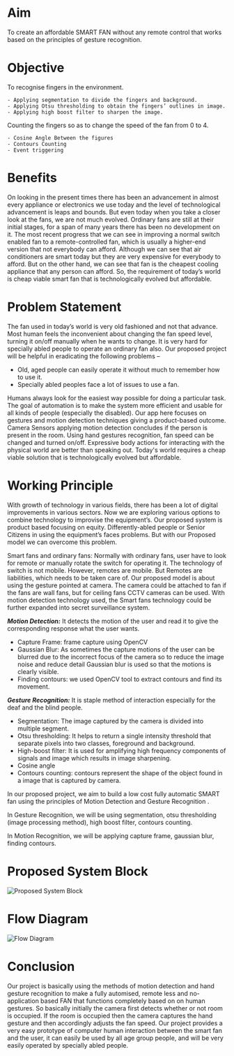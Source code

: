 # Aim

To create an affordable SMART FAN without any remote control that works based on the principles of gesture recognition.

# Objective

To recognise fingers in the environment.

    - Applying segmentation to divide the fingers and background.
    - Applying Otsu thresholding to obtain the fingers’ outlines in image.
    - Applying high boost filter to sharpen the image.

Counting the fingers so as to change the speed of the fan from 0 to 4.

    - Cosine Angle Between the figures
    - Contours Counting
    - Event triggering

# Benefits
On looking in the present times there has been an advancement in almost every appliance or electronics we use today and the level of technological advancement is leaps and bounds. But even today when you take a closer look at the fans, we are not much evolved. Ordinary fans are still at their initial stages, for a span of many years there has been no development on it. The most recent progress that we can see in improving a normal switch enabled fan to a remote-controlled fan, which is usually a higher-end version that not everybody can afford. Although we can see that air conditioners are smart today but they are very expensive for everybody to afford. But on the other hand, we can see that fan is the cheapest cooling appliance that any person can afford. So, the requirement of today’s world is cheap viable smart fan that is technologically evolved but affordable.

# Problem Statement
The fan used in today’s world is very old fashioned and not that advance. Most human feels the inconvenient about changing the fan speed level, turning it on/off manually when he wants to change. It is very hard for specially abled people to operate an ordinary fan also. Our proposed project will be helpful in eradicating the following problems – 
- Old, aged people can easily operate it without much to remember how to use it. 
- Specially abled peoples face a lot of issues to use a fan.

Humans always look for the easiest way possible for doing a particular task. The goal of automation is to make the system more efficient and usable for all kinds of people (especially the disabled). Our app here focuses on gestures and motion detection techniques giving a product-based outcome. Camera Sensors applying motion detection concludes if the person is present in the room. Using hand gestures recognition, fan speed can be changed and turned on/off. Expressive body actions for interacting with the physical world are better than speaking out. Today's world requires a cheap viable solution that is technologically evolved but affordable.

# Working Principle
With growth of technology in various fields, there has been a lot of digital improvements in various sectors. Now we are exploring various options to combine technology to improvise the equipment’s. Our proposed system is product based focusing on equity. Differently-abled people or Senior Citizens in using the equipment’s faces problems. But with our Proposed model we can overcome this problem.

Smart fans and ordinary fans: Normally with ordinary fans, user have to look for remote or manually rotate the switch for operating it. The technology of switch is not mobile. However, remotes are mobile. But Remotes are liabilities, which needs to be taken care of. Our proposed model is about using the gesture pointed at camera. The camera could be attached to fan if the fans are wall fans, but for ceiling fans CCTV cameras can be used. With motion detection technology used, the Smart fans technology could be further expanded into secret surveillance system.

**_Motion Detection:_** It detects the motion of the user and read it to give the corresponding response what the user wants.
-	Capture Frame: frame capture using OpenCV
-	Gaussian Blur: As sometimes the capture motions of the user can be blurred due to the incorrect focus of the camera so to reduce the image noise and reduce detail Gaussian blur is used so that the motions is clearly visible.
-	Finding contours: we used OpenCV tool to extract contours and find its movement.

**_Gesture Recognition:_** It is staple method of interaction especially for the deaf and the blind people.
- Segmentation: The image captured by the camera is divided into multiple segment.
- Otsu thresholding: It helps to return a single intensity threshold that separate   pixels into two classes, foreground and background.
- High-boost filter: It is used for amplifying high frequency components of signals and image which results in image sharpening.
- Cosine angle
- Contours counting: contours represent the shape of the object found in a image that is captured by camera.

In our proposed project, we aim to build a low cost fully automatic SMART fan using the principles of Motion Detection and Gesture Recognition .

In Gesture Recognition, we will be using segmentation, otsu thresholding (image processing method), high boost filter, contours counting.

In Motion Recognition, we will be applying capture frame, gaussian blur, finding contours.

# Proposed System Block
![Proposed System Block](https://user-images.githubusercontent.com/75159757/201636025-712a0368-5203-4719-a545-34aab71404eb.png)

# Flow Diagram
![Flow Diagram](https://user-images.githubusercontent.com/75159757/201636148-dac3bbd0-b8b0-4746-8200-90b988e5f47d.png)

# Conclusion
Our project is basically using the methods of motion detection and hand gesture recognition to make a fully automised, remote less and no-application based  FAN that functions completely based on on human gestures.
So basically initially the camera first detects whether or not room is occupied. If the room is occupied then the camera captures the hand gesture and then accordingly adjusts  the fan speed.
Our project provides a very easy prototype of computer human interaction between the smart fan and the user, it can easily be used by all age group people,  and will be very easily operated by specially abled people.

